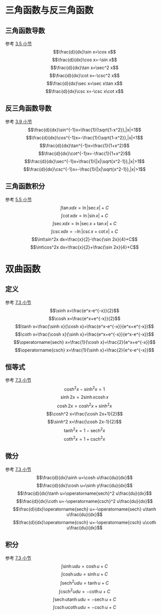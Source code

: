 # 三角函数与反三角函数

## 三角函数导数
参考 [3.5 小节](/010-Calculus/030-Derivatives/050-Derivatives-of-Trigonometric-Functions.md)
$$\frac{d}{dx}\sin x=\cos x$$
$$\frac{d}{dx}\cos x=-\sin x$$
$$\frac{d}{dx}\tan x=\sec^2 x$$
$$\frac{d}{dx}\cot x=-\csc^2 x$$
$$\frac{d}{dx}\sec x=\sec x\tan x$$
$$\frac{d}{dx}\csc x=-\csc x\cot x$$

## 反三角函数导数
参考 [3.9 小节](/010-Calculus/030-Derivatives/090-Inverse-Trigonometric-Functions.md)
$$\frac{d}{dx}\sin^{-1}x=\frac{1}{\sqrt{1-x^2}},|x|<1$$
$$\frac{d}{dx}\cos^{-1}x=-\frac{1}{\sqrt{1-x^2}},|x|<1$$
$$\frac{d}{dx}\tan^{-1}x=\frac{1}{1+x^2}$$
$$\frac{d}{dx}\cot^{-1}x=-\frac{1}{1+x^2}$$
$$\frac{d}{dx}\sec^{-1}x=\frac{1}{|x|\sqrt{x^2-1}},|x|>1$$
$$\frac{d}{dx}\csc^{-1}x=-\frac{1}{|x|\sqrt{x^2-1}},|x|>1$$

## 三角函数积分
参考 [5.5 小节](/010-Calculus/050-Integrals/050-Indefinite-Integrals-and-the-Substitution-Method.md)
$$\int\tan xdx=\ln|\sec x|+C$$
$$\int\cot xdx=\ln|\sin x|+C$$
$$\int\sec xdx=\ln|\sec x+\tan x|+C$$
$$\int\csc xdx=-\ln|\csc x+\cot x|+C$$
$$\int\sin^2x dx=\frac{x}{2}-\frac{\sin 2x}{4}+C$$
$$\int\cos^2x dx=\frac{x}{2}+\frac{\sin 2x}{4}+C$$

# 双曲函数

## 定义
参考 [7.3 小节](/010-Calculus/070-Integrals-and-Transcendental-Functions/030-Hyperbolic-Functions.md)
$$\sinh x=\frac{e^x-e^{-x}}{2}$$
$$\cosh x=\frac{e^x+e^{-x}}{2}$$
$$\tanh x=\frac{\sinh x}{\cosh x}=\frac{e^x-e^{-x}}{e^x+e^{-x}}$$
$$\coth x=\frac{\cosh x}{\sinh x}=\frac{e^x+e^{-x}}{e^x-e^{-x}}$$
$$\operatorname{sech} x=\frac{1}{\cosh x}=\frac{2}{e^x+e^{-x}}$$
$$\operatorname{csch} x=\frac{1}{\sinh x}=\frac{2}{e^x-e^{-x}}$$

## 恒等式
参考 [7.3 小节](/010-Calculus/070-Integrals-and-Transcendental-Functions/030-Hyperbolic-Functions.md)
$$\cosh^2 x-\sinh^2 x=1$$
$$\sinh 2x=2\sinh x\cosh x$$
$$\cosh 2x=\cosh^2 x+\sinh^2 x$$
$$\cosh^2 x=\frac{\cosh 2x+1}{2}$$
$$\sinh^2 x=\frac{\cosh 2x-1}{2}$$
$$\tanh^2 x=1-\operatorname{sech}^2 x$$
$$\coth^2 x=1+\operatorname{csch}^2 x$$

## 微分
参考 [7.3 小节](/010-Calculus/070-Integrals-and-Transcendental-Functions/030-Hyperbolic-Functions.md)
$$\frac{d}{dx}\sinh u=\cosh u\frac{du}{dx}$$
$$\frac{d}{dx}\cosh u=\sinh y\frac{du}{dx}$$
$$\frac{d}{dx}\tanh u=\operatorname{sech}^2 u\frac{du}{dx}$$
$$\frac{d}{dx}\coth u=-\operatorname{csch}^2 u\frac{du}{dx}$$
$$\frac{d}{dx}\operatorname{sech} u=-\operatorname{sech} u\tanh u\frac{du}{dx}$$
$$\frac{d}{dx}\operatorname{csch} u=-\operatorname{csch} u\coth u\frac{du}{dx}$$

## 积分
参考 [7.3 小节](/010-Calculus/070-Integrals-and-Transcendental-Functions/030-Hyperbolic-Functions.md)
$$\int\sinh udu=\cosh u+C$$
$$\int\cosh udu=\sinh u+C$$
$$\int\operatorname{sech}^2 udu=\tanh u+C$$
$$\int\operatorname{csch}^2 udu=-\coth u+C$$
$$\int\operatorname{sech} u\tanh udu=-\operatorname{sech} u+C$$
$$\int\operatorname{csch} u\coth udu=-\operatorname{csch} u+C$$
